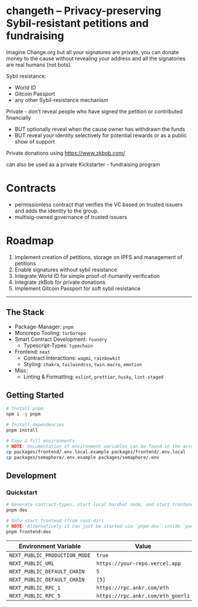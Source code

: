 # changeth – Privacy-preserving Sybil-resistant petitions and fundraising

Imagine Change.org but all your signatures are private, you can donate money to the cause without revealing your address and all the signatories are real humans (not bots).

Sybil resistance:
- World ID
- Gitcoin Passport
- any other Sybil-resistance mechanism

Private - don’t reveal people who have signed the petition or contributed financially
- BUT optionally reveal when the cause owner has withdrawn the funds
- BUT reveal your identity selectively for potential rewards or as a public show of support

Private donations using https://www.zkbob.com/

can also be used as a private Kickstarter - fundraising program

# Contracts

- permissionless contract that verifies the VC based on trusted issuers and adds the identity to the group. 
- multisig-owned governance of trusted issuers


# Roadmap
1. Implement creation of petitions, storage on IPFS and management of petitions
2. Enable signatures without sybil resistance
3. Integrate World ID for simple proof-of-humanity verification
4. Integrate zkBob for private donations
5. Implement Gitcoin Passport for soft sybil resistance

---

## The Stack

- Package-Manager: `pnpm`
- Monorepo Tooling: `turborepo`
- Smart Contract Development: `foundry`
  - Typescript-Types: `typechain`
- Frontend: `next`
  - Contract Interactions: `wagmi`, `rainbowkit`
  - Styling: `chakra`, `tailwindcss`, `twin.macro`, `emotion`
- Misc:
  - Linting & Formatting: `eslint`, `prettier`, `husky`, `lint-staged`

## Getting Started

```bash
# Install pnpm
npm i -g pnpm

# Install dependencies
pnpm install

# Copy & fill environments
# NOTE: Documentation of environment variables can be found in the according `.example` files
cp packages/frontend/.env.local.example packages/frontend/.env.local
cp packages/semaphore/.env.example packages/semaphore/.env
```

## Development

### Quickstart

```bash
# Generate contract-types, start local hardhat node, and start frontend with turborepo
pnpm dev

# Only start frontend (from root-dir)
# NOTE: Alternatively it can just be started via `pnpm dev` inside `packages/frontend`
pnpm frontend:dev
```

| Environment Variable          | Value                             |
| ----------------------------- | --------------------------------- |
| `NEXT_PUBLIC_PRODUCTION_MODE` | `true`                            |
| `NEXT_PUBLIC_URL`             | `https://your-repo.vercel.app`    |
| `NEXT_PUBLIC_DEFAULT_CHAIN`   | `5`                               |
| `NEXT_PUBLIC_DEFAULT_CHAIN`   | `[5]`                             |
| `NEXT_PUBLIC_RPC_1`           | `https://rpc.ankr.com/eth`        |
| `NEXT_PUBLIC_RPC_5`           | `https://rpc.ankr.com/eth_goerli` |
